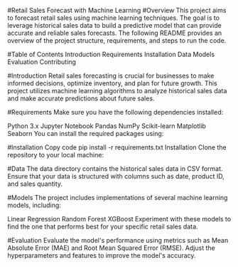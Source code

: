 #Retail Sales Forecast with Machine Learning
#Overview
This project aims to forecast retail sales using machine learning techniques. The goal is to leverage historical sales data to build a predictive model that can provide accurate and reliable sales forecasts. The following README provides an overview of the project structure, requirements, and steps to run the code.

#Table of Contents
Introduction
Requirements
Installation
Data
Models
Evaluation
Contributing

#Introduction
Retail sales forecasting is crucial for businesses to make informed decisions, optimize inventory, and plan for future growth. This project utilizes machine learning algorithms to analyze historical sales data and make accurate predictions about future sales.

#Requirements
Make sure you have the following dependencies installed:

Python 3.x
Jupyter Notebook
Pandas
NumPy
Scikit-learn
Matplotlib
Seaborn
You can install the required packages using:

#Installation
Copy code
pip install -r requirements.txt
Installation
Clone the repository to your local machine:


#Data
The data directory contains the historical sales data in CSV format. Ensure that your data is structured with columns such as date, product ID, and sales quantity.

#Models
The project includes implementations of several machine learning models, including:

Linear Regression
Random Forest
XGBoost
Experiment with these models to find the one that performs best for your specific retail sales data.

#Evaluation
Evaluate the model's performance using metrics such as Mean Absolute Error (MAE) and Root Mean Squared Error (RMSE). Adjust the hyperparameters and features to improve the model's accuracy.









